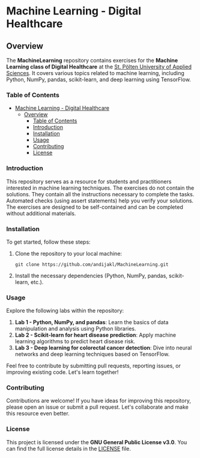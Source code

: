 # Machine Learning - Digital Healthcare

## Overview

The **MachineLearning** repository contains exercises for the **Machine Learning class of Digital Healthcare** at the [St. Pölten University of Applied Sciences](https://www.fhstp.ac.at/en/academic-studies-continuing-education/media-digital-technologies/digital-healthcare). It covers various topics related to machine learning, including Python, NumPy, pandas, scikit-learn, and deep learning using TensorFlow.

### Table of Contents

- [Machine Learning - Digital Healthcare](#machine-learning---digital-healthcare)
  - [Overview](#overview)
    - [Table of Contents](#table-of-contents)
    - [Introduction](#introduction)
    - [Installation](#installation)
    - [Usage](#usage)
    - [Contributing](#contributing)
    - [License](#license)

### Introduction

This repository serves as a resource for students and practitioners interested in machine learning techniques. The exercises do not contain the solutions. They contain all the instructions necessary to complete the tasks. Automated checks (using assert statements) help you verify your solutions. The exercises are designed to be self-contained and can be completed without additional materials.

### Installation

To get started, follow these steps:

1. Clone the repository to your local machine:

   ```
   git clone https://github.com/andijakl/MachineLearning.git
   ```

2. Install the necessary dependencies (Python, NumPy, pandas, scikit-learn, etc.).

### Usage

Explore the following labs within the repository:

1. **Lab 1 - Python, NumPy, and pandas**: Learn the basics of data manipulation and analysis using Python libraries.
2. **Lab 2 - Scikit-learn for heart disease prediction**: Apply machine learning algorithms to predict heart disease risk.
3. **Lab 3 - Deep learning for colorectal cancer detection**: Dive into neural networks and deep learning techniques based on TensorFlow.

Feel free to contribute by submitting pull requests, reporting issues, or improving existing code. Let's learn together!

### Contributing

Contributions are welcome! If you have ideas for improving this repository, please open an issue or submit a pull request. Let's collaborate and make this resource even better.

### License

This project is licensed under the **GNU General Public License v3.0**. You can find the full license details in the [LICENSE](https://github.com/andijakl/MachineLearning/blob/main/LICENSE) file.

